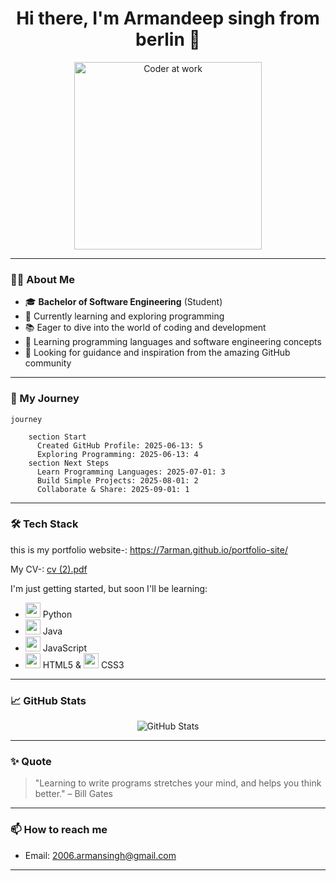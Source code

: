 <h1 align="center">Hi there, I'm Armandeep singh from berlin 👋</h1>
<p align="center">
  <img src="https://cdn.dribbble.com/users/1162077/screenshots/3848914/programmer.gif" width="300" alt="Coder at work"/>
</p>

---

### 👨‍🎓 About Me

- 🎓 **Bachelor of Software Engineering** (Student)
- 🏫 Currently learning and exploring programming
- 📚 Eager to dive into the world of coding and development
- 🌱 Learning programming languages and software engineering concepts
- 👀 Looking for guidance and inspiration from the amazing GitHub community

---

### 🚀 My Journey

```mermaid
journey

    section Start
      Created GitHub Profile: 2025-06-13: 5
      Exploring Programming: 2025-06-13: 4
    section Next Steps
      Learn Programming Languages: 2025-07-01: 3
      Build Simple Projects: 2025-08-01: 2
      Collaborate & Share: 2025-09-01: 1
```

---

### 🛠️ Tech Stack

this is my portfolio website-: https://7arman.github.io/portfolio-site/

My CV-: [cv (2).pdf](https://github.com/user-attachments/files/21020119/cv.2.pdf)

I'm just getting started, but soon I'll be learning:
- <img src="https://img.icons8.com/color/48/000000/python--v1.png" width="24"/> Python
- <img src="https://img.icons8.com/color/48/000000/java-coffee-cup-logo.png" width="24"/> Java
- <img src="https://img.icons8.com/color/48/000000/javascript--v1.png" width="24"/> JavaScript
- <img src="https://img.icons8.com/color/48/000000/html-5--v1.png" width="24"/> HTML5 & <img src="https://img.icons8.com/color/48/000000/css3.png" width="24"/> CSS3

---

### 📈 GitHub Stats

<p align="center">
  <img src="https://github-readme-stats.vercel.app/api?username=7Arman&show_icons=true&theme=radical" alt="GitHub Stats"/>
</p>

---

### ✨ Quote

> "Learning to write programs stretches your mind, and helps you think better." – Bill Gates

---

### 📫 How to reach me

- Email: 2006.armansingh@gmail.com
  

---

